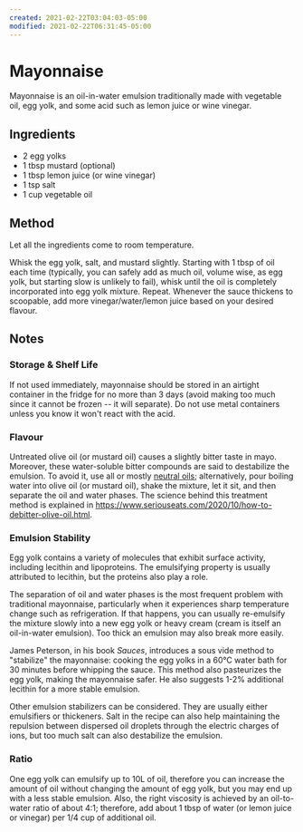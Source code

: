 ```yaml
---
created: 2021-02-22T03:04:03-05:00
modified: 2021-02-22T06:31:45-05:00
---
```


# Mayonnaise

Mayonnaise is an oil-in-water emulsion traditionally made with vegetable oil, egg yolk, and some acid such as lemon juice or wine vinegar.

## Ingredients

* 2 egg yolks
* 1 tbsp mustard (optional)
* 1 tbsp lemon juice (or wine vinegar)
* 1 tsp salt
* 1 cup vegetable oil

## Method

Let all the ingredients come to room temperature.

Whisk the egg yolk, salt, and mustard slightly. Starting with 1 tbsp of oil each time (typically, you can safely add as much oil, volume wise, as egg yolk, but starting slow is unlikely to fail), whisk until the oil is completely incorporated into egg yolk mixture. Repeat. Whenever the sauce thickens to scoopable, add more vinegar/water/lemon juice based on your desired flavour.

## Notes

### Storage & Shelf Life

If not used immediately, mayonnaise should be stored in an airtight container in the fridge for no more than 3 days (avoid making too much since it cannot be frozen -- it will separate). Do not use metal containers unless you know it won't react with the acid.

### Flavour

Untreated olive oil (or mustard oil) causes a slightly bitter taste in mayo. Moreover, these water-soluble bitter compounds are said to destabilize the emulsion. To avoid it, use all or mostly [neutral oils](neutral-oil); alternatively, pour boiling water into olive oil (or mustard oil), shake the mixture, let it sit, and then separate the oil and water phases. The science behind this treatment method is explained in <https://www.seriouseats.com/2020/10/how-to-debitter-olive-oil.html>.

### Emulsion Stability

Egg yolk contains a variety of molecules that exhibit surface activity, including lecithin and lipoproteins. The emulsifying property is usually attributed to lecithin, but the proteins also play a role.

The separation of oil and water phases is the most frequent problem with traditional mayonnaise, particularly when it experiences sharp temperature change such as refrigeration. If that happens, you can usually re-emulsify the mixture slowly into a new egg yolk or heavy cream (cream is itself an oil-in-water emulsion). Too thick an emulsion may also break more easily.

James Peterson, in his book *Sauces*, introduces a sous vide method to "stabilize" the mayonnaise: cooking the egg yolks in a 60&deg;C water bath for 30 minutes before whipping the sauce. This method also pasteurizes the egg yolk, making the mayonnaise safer. He also suggests 1-2% additional lecithin for a more stable emulsion.

Other emulsion stabilizers can be considered. They are usually either emulsifiers or thickeners. Salt in the recipe can also help maintaining the repulsion between dispersed oil droplets through the electric charges of ions, but too much salt can also destabilize the emulsion.


### Ratio

One egg yolk can emulsify up to 10L of oil, therefore you can increase the amount of oil without changing the amount of egg yolk, but you may end up with a less stable emulsion. Also, the right viscosity is achieved by an oil-to-water ratio of about 4:1; therefore, add about 1 tbsp of water (or lemon juice or vinegar) per 1/4 cup of additional oil.